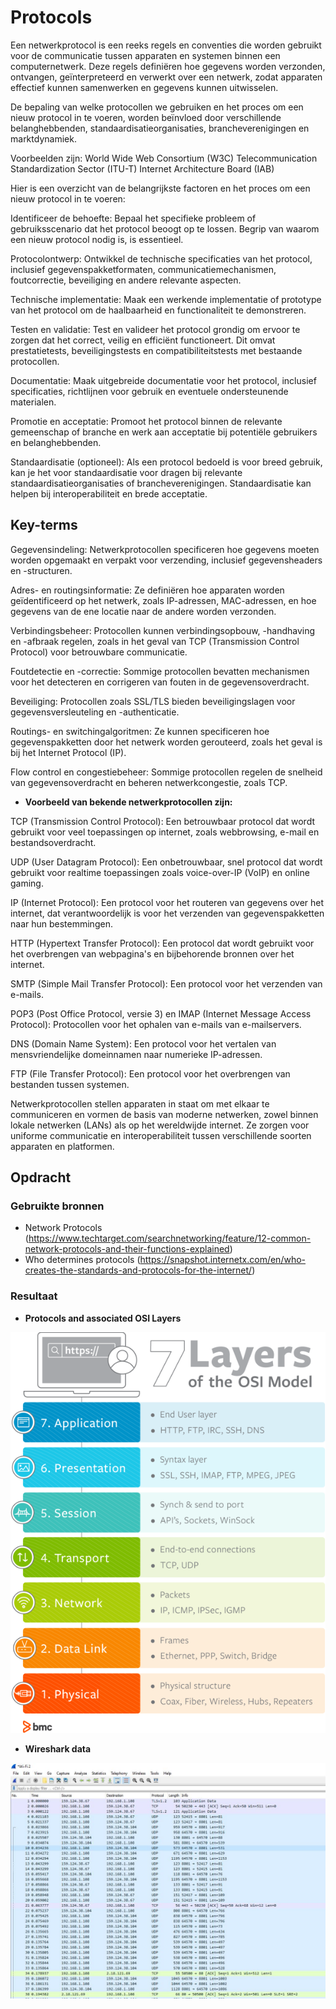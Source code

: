# Protocols
Een netwerkprotocol is een reeks regels en conventies die worden gebruikt voor de communicatie tussen apparaten en systemen binnen een computernetwerk. Deze regels definiëren hoe gegevens worden verzonden, ontvangen, geïnterpreteerd en verwerkt over een netwerk, zodat apparaten effectief kunnen samenwerken en gegevens kunnen uitwisselen.

De bepaling van welke protocollen we gebruiken en het proces om een nieuw protocol in te voeren, worden beïnvloed door verschillende belanghebbenden, standaardisatieorganisaties, brancheverenigingen en marktdynamiek. 

Voorbeelden zijn:
World Wide Web Consortium (W3C)
Telecommunication Standardization Sector (ITU-T)
Internet Architecture Board (IAB)

Hier is een overzicht van de belangrijkste factoren en het proces om een nieuw protocol in te voeren:

Identificeer de behoefte: Bepaal het specifieke probleem of gebruiksscenario dat het protocol beoogt op te lossen. Begrip van waarom een nieuw protocol nodig is, is essentieel.

Protocolontwerp: Ontwikkel de technische specificaties van het protocol, inclusief gegevenspakketformaten, communicatiemechanismen, foutcorrectie, beveiliging en andere relevante aspecten.

Technische implementatie: Maak een werkende implementatie of prototype van het protocol om de haalbaarheid en functionaliteit te demonstreren.

Testen en validatie: Test en valideer het protocol grondig om ervoor te zorgen dat het correct, veilig en efficiënt functioneert. Dit omvat prestatietests, beveiligingstests en compatibiliteitstests met bestaande protocollen.

Documentatie: Maak uitgebreide documentatie voor het protocol, inclusief specificaties, richtlijnen voor gebruik en eventuele ondersteunende materialen.

Promotie en acceptatie: Promoot het protocol binnen de relevante gemeenschap of branche en werk aan acceptatie bij potentiële gebruikers en belanghebbenden.

Standaardisatie (optioneel): Als een protocol bedoeld is voor breed gebruik, kan je het voor standaardisatie voor dragen bij relevante standaardisatieorganisaties of brancheverenigingen. Standaardisatie kan helpen bij interoperabiliteit en brede acceptatie.

## Key-terms

Gegevensindeling: Netwerkprotocollen specificeren hoe gegevens moeten worden opgemaakt en verpakt voor verzending, inclusief gegevensheaders en -structuren.

Adres- en routingsinformatie: Ze definiëren hoe apparaten worden geïdentificeerd op het netwerk, zoals IP-adressen, MAC-adressen, en hoe gegevens van de ene locatie naar de andere worden verzonden.

Verbindingsbeheer: Protocollen kunnen verbindingsopbouw, -handhaving en -afbraak regelen, zoals in het geval van TCP (Transmission Control Protocol) voor betrouwbare communicatie.

Foutdetectie en -correctie: Sommige protocollen bevatten mechanismen voor het detecteren en corrigeren van fouten in de gegevensoverdracht.

Beveiliging: Protocollen zoals SSL/TLS bieden beveiligingslagen voor gegevensversleuteling en -authenticatie.

Routings- en switchingalgoritmen: Ze kunnen specificeren hoe gegevenspakketten door het netwerk worden gerouteerd, zoals het geval is bij het Internet Protocol (IP).

Flow control en congestiebeheer: Sommige protocollen regelen de snelheid van gegevensoverdracht en beheren netwerkcongestie, zoals TCP.

* __Voorbeeld van bekende netwerkprotocollen zijn:__

TCP (Transmission Control Protocol): Een betrouwbaar protocol dat wordt gebruikt voor veel toepassingen op internet, zoals webbrowsing, e-mail en bestandsoverdracht.

UDP (User Datagram Protocol): Een onbetrouwbaar, snel protocol dat wordt gebruikt voor realtime toepassingen zoals voice-over-IP (VoIP) en online gaming.

IP (Internet Protocol): Een protocol voor het routeren van gegevens over het internet, dat verantwoordelijk is voor het verzenden van gegevenspakketten naar hun bestemmingen.

HTTP (Hypertext Transfer Protocol): Een protocol dat wordt gebruikt voor het overbrengen van webpagina's en bijbehorende bronnen over het internet.

SMTP (Simple Mail Transfer Protocol): Een protocol voor het verzenden van e-mails.

POP3 (Post Office Protocol, versie 3) en IMAP (Internet Message Access Protocol): Protocollen voor het ophalen van e-mails van e-mailservers.

DNS (Domain Name System): Een protocol voor het vertalen van mensvriendelijke domeinnamen naar numerieke IP-adressen.

FTP (File Transfer Protocol): Een protocol voor het overbrengen van bestanden tussen systemen.

Netwerkprotocollen stellen apparaten in staat om met elkaar te communiceren en vormen de basis van moderne netwerken, zowel binnen lokale netwerken (LANs) als op het wereldwijde internet. Ze zorgen voor uniforme communicatie en interoperabiliteit tussen verschillende soorten apparaten en platformen.

## Opdracht
### Gebruikte bronnen
* Network Protocols (https://www.techtarget.com/searchnetworking/feature/12-common-network-protocols-and-their-functions-explained)
* Who determines protocols (https://snapshot.internetx.com/en/who-creates-the-standards-and-protocols-for-the-internet/)

### Resultaat

* __Protocols and associated OSI Layers__

![Alt text](../00_includes/osi-model-7-layers-1.png)

* __Wireshark data__

![Alt text](../00_includes/protocolswireshark.JPG)

